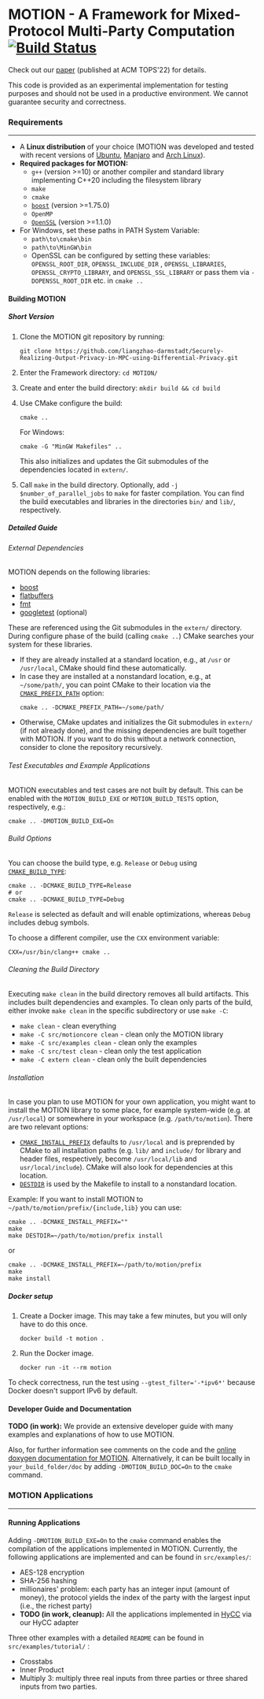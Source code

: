 # MOTION - A Framework for Mixed-Protocol Multi-Party Computation [![Build Status](https://travis-ci.org/encryptogroup/MOTION.svg?branch=master)](https://travis-ci.org/encryptogroup/MOTION)

Check out our [paper](https://ia.cr/2020/1137) (published at ACM TOPS'22) for details.

This code is provided as an experimental implementation for testing purposes and should not be used in a productive environment. We cannot guarantee security and correctness.

### Requirements

---

* A **Linux distribution** of your choice (MOTION was developed and tested with recent versions of [Ubuntu](http://www.ubuntu.com/), [Manjaro](https://manjaro.org/) and [Arch Linux](https://www.archlinux.org/)).
* **Required packages for MOTION:**
  * `g++` (version >=10)
    or another compiler and standard library implementing C++20 including the filesystem library
  * `make`
  * `cmake`
  * [`boost`](https://www.boost.org/) (version >=1.75.0)
  * `OpenMP`
  * [`OpenSSL`](https://www.openssl.org/) (version >=1.1.0)
* For Windows, set these paths in PATH System Variable:
  * `path\to\cmake\bin`
  * `path\to\MinGW\bin`
  * OpenSSL can be configured by setting these variables: `OPENSSL_ROOT_DIR`, `OPENSSL_INCLUDE_DIR`
    , `OPENSSL_LIBRARIES`, `OPENSSL_CRYPTO_LIBRARY`, and `OPENSSL_SSL_LIBRARY` or pass them via `-DOPENSSL_ROOT_DIR`
    etc. in `cmake ..`


#### Building MOTION

##### Short Version

1. Clone the MOTION git repository by running:
    ```
    git clone https://github.com/liangzhao-darmstadt/Securely-Realizing-Output-Privacy-in-MPC-using-Differential-Privacy.git
    ```

2. Enter the Framework directory: `cd MOTION/`

3. Create and enter the build directory: `mkdir build && cd build`

4. Use CMake configure the build:
    ```
    cmake ..
    ```
   For Windows:
    ```
    cmake -G "MinGW Makefiles" ..
    ```
    This also initializes and updates the Git submodules of the dependencies
    located in `extern/`.

5. Call `make` in the build directory.
   Optionally, add `-j $number_of_parallel_jobs` to `make` for faster compilation.
   You can find the build executables and libraries in the directories `bin/`
   and `lib/`, respectively.

##### Detailed Guide

###### External Dependencies

MOTION depends on the following libraries:
* [boost](https://www.boost.org/)
* [flatbuffers](https://github.com/google/flatbuffers)
* [fmt](https://github.com/fmtlib/fmt)
* [googletest](https://github.com/google/googletest) (optional)

These are referenced using the Git submodules in the `extern/`
directory.
During configure phase of the build (calling `cmake ..`) CMake searches your
system for these libraries.

* If they are already installed at a standard location, e.g., at `/usr` or
  `/usr/local`, CMake should find these automatically.
* In case they are installed at a nonstandard location, e.g., at `~/some/path/`,
  you can point CMake to their location via the
  [`CMAKE_PREFIX_PATH`](https://cmake.org/cmake/help/latest/variable/CMAKE_PREFIX_PATH.html)
  option:
    ```
    cmake .. -DCMAKE_PREFIX_PATH=~/some/path/
    ```
* Otherwise, CMake updates and initializes the Git submodules in `extern/` (if
  not already done), and the missing dependencies are built together with MOTION.
  If you want to do this without a network connection, consider to clone the
  repository recursively.

###### Test Executables and Example Applications

MOTION executables and test cases are not built by default.
This can be enabled with the `MOTION_BUILD_EXE` or `MOTION_BUILD_TESTS` option, respectively, e.g.:
```
cmake .. -DMOTION_BUILD_EXE=On
```

###### Build Options

You can choose the build type, e.g. `Release` or `Debug` using
[`CMAKE_BUILD_TYPE`](https://cmake.org/cmake/help/latest/variable/CMAKE_BUILD_TYPE.html):
```
cmake .. -DCMAKE_BUILD_TYPE=Release
# or
cmake .. -DCMAKE_BUILD_TYPE=Debug
```
`Release` is selected as default and will enable optimizations, whereas `Debug` includes debug symbols.

To choose a different compiler, use the `CXX` environment variable:
```
CXX=/usr/bin/clang++ cmake ..
```

###### Cleaning the Build Directory

Executing `make clean` in the build directory removes all build artifacts.
This includes built dependencies and examples.
To clean only parts of the build, either invoke `make clean` in the specific
subdirectory or use `make -C`:

* `make clean` - clean everything
* `make -C src/motioncore clean` - clean only the MOTION library
* `make -C src/examples clean` - clean only the examples
* `make -C src/test clean` - clean only the test application
* `make -C extern clean` - clean only the built dependencies


###### Installation

In case you plan to use MOTION for your own application, you might want to install
the MOTION library to some place, for example system-wide (e.g. at `/usr/local`)
or somewhere in your workspace (e.g. `/path/to/motion`).
There are two relevant options:

* [`CMAKE_INSTALL_PREFIX`](https://cmake.org/cmake/help/latest/variable/CMAKE_INSTALL_PREFIX.html)
  defaults to `/usr/local` and is preprended by CMake to all installation paths
  (e.g. `lib/` and `include/` for library and header files, respectively,
  become `/usr/local/lib` and `usr/local/include`).
  CMake will also look for dependencies at this location.
* [`DESTDIR`](https://cmake.org/cmake/help/latest/envvar/DESTDIR.html)
  is used by the Makefile to install to a nonstandard location.

Example:
If you want to install MOTION to `~/path/to/motion/prefix/{include,lib}` you can use:
```
cmake .. -DCMAKE_INSTALL_PREFIX=""
make
make DESTDIR=~/path/to/motion/prefix install
```
or
```
cmake .. -DCMAKE_INSTALL_PREFIX=~/path/to/motion/prefix
make
make install
```

##### Docker setup

1. Create a Docker image. This may take a few minutes, but you will only have to do this once.
    ```
   docker build -t motion .
    ```

2. Run the Docker image.
    ```
   docker run -it --rm motion
    ```
To check correctness, run the test using `--gtest_filter='-*ipv6*'` because Docker doesn't support IPv6 by default.
#### Developer Guide and Documentation
**TODO (in work):** We provide an extensive developer guide with many examples and explanations of how to use MOTION.

Also, for further information see comments on the code and the [online doxygen documentation for MOTION](https://motion-documentation.github.io). 
Alternatively, it can be built locally in `your_build_folder/doc` by adding `-DMOTION_BUILD_DOC=On` to the `cmake` command.


### MOTION Applications

---


#### Running Applications
  Adding `-DMOTION_BUILD_EXE=On` to the `cmake` command enables the compilation of the applications implemented in 
  MOTION. Currently, the following applications are implemented and can be found in `src/examples/`:
  * AES-128 encryption
  * SHA-256 hashing
  * millionaires' problem: each party has an integer input (amount of money), the protocol yields the index of the party 
  with the largest input (i.e., the richest party)
  * **TODO (in work, cleanup):** All the applications implemented in [HyCC](https://gitlab.com/securityengineering/HyCC) 
  via our HyCC adapter
    
Three other examples with a detailed `README` can be found in `src/examples/tutorial/` :
  * Crosstabs
  * Inner Product
  * Multiply 3: multiply three real inputs from three parties or three shared inputs from two parties.
